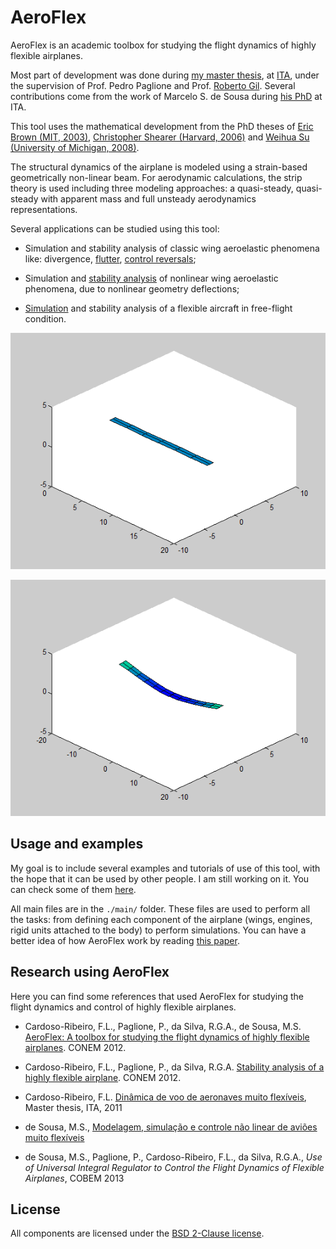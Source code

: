 # AeroFlex
AeroFlex is an academic toolbox for studying the flight dynamics of highly flexible airplanes.

Most part of development was done during [my master thesis](http://www.bdita.bibl.ita.br/tesesdigitais/lista_resumo.php?num_tese=61853),
at [ITA](http://www.ita.br), under the supervision of Prof. Pedro Paglione
and Prof. [Roberto Gil](https://www.researchgate.net/profile/Roberto_Silva27).
Several contributions come from the work of Marcelo S. de Sousa during [his PhD](http://www.bdita.bibl.ita.br/tesesdigitais/lista_resumo.php?num_tese=64358) at ITA.

This tool uses the mathematical development from the PhD theses of
[Eric Brown (MIT, 2003)](http://dspace.mit.edu/handle/1721.1/8001),
[Christopher Shearer (Harvard, 2006)](http://adsabs.harvard.edu/abs/2006PhDT.......242S)
and [Weihua Su (University of Michigan, 2008)](http://deepblue.lib.umich.edu/handle/2027.42/61574).

The structural dynamics of the airplane is modeled using a strain-based geometrically non-linear beam.
For aerodynamic calculations, the strip theory is used including three modeling approaches:
a quasi-steady, quasi-steady with apparent mass and full unsteady aerodynamics representations.

Several applications can be studied using this tool:

- Simulation and stability analysis of classic wing aeroelastic phenomena like: divergence, [flutter](./examples/example2/README.md), [control reversals](./examples/example3/README.md);

- Simulation and [stability analysis](./examples/example2/README.md) of nonlinear wing aeroelastic phenomena, due to nonlinear geometry deflections;

- [Simulation](./examples/example4/README.md) and stability analysis of a flexible aircraft in free-flight condition.

![Unstable Aeroelasticity](./examples/example2/simulation_unstable.gif)

![Simulation of flexible airplane](./examples/example4/flexible.gif)

## Usage and examples

My goal is to include several examples and tutorials of use of this tool, with the hope that it can be
used by other people. I am still working on it. You can check some of them [here](./examples/README.md).

All main files are in the `./main/` folder. These files are used to perform all the tasks: from
defining each component of the airplane (wings, engines, rigid units attached to the body)
to perform simulations. You can have a better idea of how AeroFlex work by reading 
[this paper](http://flavioluiz.github.io/papers/AeroFlexCONEM.pdf).


## Research using AeroFlex

Here you can find some references that used AeroFlex for studying the flight dynamics
and control of highly flexible airplanes.

* Cardoso-Ribeiro, F.L., Paglione, P., da Silva, R.G.A., de Sousa, M.S.  [AeroFlex: A toolbox for studying the flight dynamics of highly flexible airplanes](http://flavioluiz.github.io/papers/AeroFlexCONEM.pdf). CONEM 2012.

* Cardoso-Ribeiro, F.L., Paglione, P., da Silva, R.G.A. [Stability analysis of a highly flexible airplane](http://flavioluiz.github.io/papers/StabilityCONEM.pdf). CONEM 2012.

* Cardoso-Ribeiro, F.L. [Dinâmica de voo de aeronaves muito flexíveis](http://www.bdita.bibl.ita.br/tesesdigitais/lista_resumo.php?num_tese=61853), Master thesis, ITA, 2011

* de Sousa, M.S., [Modelagem, simulação e controle não linear de aviões muito flexíveis](http://www.bdita.bibl.ita.br/tesesdigitais/lista_resumo.php?num_tese=64358)

* de Sousa, M.S., Paglione, P., Cardoso-Ribeiro, F.L., da Silva, R.G.A.,  *Use of Universal Integral Regulator to Control the Flight Dynamics of Flexible Airplanes*, COBEM 2013

## License

All components are licensed under the [BSD 2-Clause license](https://github.com/flavioluiz/AeroFlex/blob/master/LICENSE.TXT).